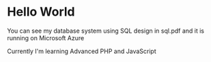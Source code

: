 # Hello World

You can see my database system using SQL design in sql.pdf and it is running on Microsoft Azure

Currently I'm learning Advanced PHP and JavaScript
